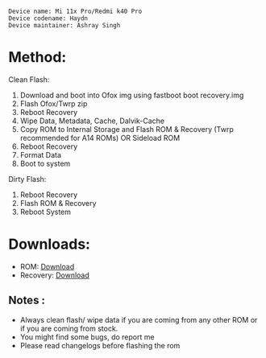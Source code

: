 ```

Device name: Mi 11x Pro/Redmi k40 Pro
Device codename: Haydn
Device maintainer: Ashray Singh

```


# Method:
Clean Flash:
1. Download and boot into Ofox img using
     fastboot boot recovery.img
2. Flash Ofox/Twrp zip 
3. Reboot Recovery 
4. Wipe Data, Metadata, Cache, Dalvik-Cache
4. Copy ROM to Internal Storage and Flash ROM & Recovery (Twrp recommended for A14 ROMs) OR Sideload ROM
5. Reboot Recovery 
6. Format Data
6. Boot to system

Dirty Flash:
1. Reboot Recovery 
2. Flash ROM & Recovery 
3. Reboot System


# Downloads:

* ROM: [Download](https://www.pling.com/p/1908484)
* Recovery: [Download](https://t.me/Mi11XProOfficial/312569)

## Notes :
* Always clean flash/ wipe data if you are coming from any other ROM or if you are coming from stock.
* You might find some bugs, do report me
* Please read changelogs before flashing the rom
